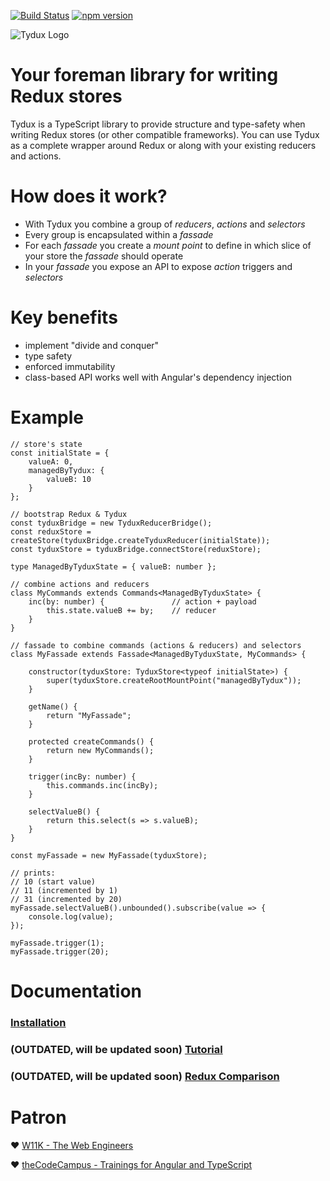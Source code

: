 
[![Build Status](https://travis-ci.org/w11k/Tydux.svg?branch=master)](https://travis-ci.org/w11k/Tydux)
[![npm version](https://badge.fury.io/js/%40w11k%2Ftydux.svg)](https://badge.fury.io/js/%40w11k%2Ftydux)

![Tydux Logo](https://raw.githubusercontent.com/w11k/Tydux/master/doc/tydux_logo.png)

# Your foreman library for writing Redux stores

Tydux is a TypeScript library to provide structure and type-safety when writing Redux stores (or other compatible frameworks). You can use Tydux as a complete wrapper around Redux or along with your existing reducers and actions.  

# How does it work?

- With Tydux you combine a group of *reducers*, *actions* and *selectors*
- Every group is encapsulated within a *fassade*
- For each *fassade* you create a *mount point* to define in which slice of your store the *fassade* should operate
- In your *fassade* you expose an API to expose *action* triggers and *selectors* 


# Key benefits

- implement "divide and conquer" 
- type safety 
- enforced immutability
- class-based API works well with Angular's dependency injection

# Example

	// store's state
    const initialState = {
        valueA: 0,
        managedByTydux: {
            valueB: 10
        }
    };

    // bootstrap Redux & Tydux
    const tyduxBridge = new TyduxReducerBridge();
    const reduxStore = createStore(tyduxBridge.createTyduxReducer(initialState));
    const tyduxStore = tyduxBridge.connectStore(reduxStore);

    type ManagedByTyduxState = { valueB: number };

    // combine actions and reducers
    class MyCommands extends Commands<ManagedByTyduxState> {
        inc(by: number) {               // action + payload
            this.state.valueB += by;    // reducer
        }
    }

    // fassade to combine commands (actions & reducers) and selectors
    class MyFassade extends Fassade<ManagedByTyduxState, MyCommands> {

        constructor(tyduxStore: TyduxStore<typeof initialState>) {
            super(tyduxStore.createRootMountPoint("managedByTydux"));
        }

        getName() {
            return "MyFassade";
        }

        protected createCommands() {
            return new MyCommands();
        }

        trigger(incBy: number) {
            this.commands.inc(incBy);
        }

        selectValueB() {
            return this.select(s => s.valueB);
        }
    }

    const myFassade = new MyFassade(tyduxStore);

    // prints:
    // 10 (start value)
    // 11 (incremented by 1)
    // 31 (incremented by 20)
    myFassade.selectValueB().unbounded().subscribe(value => {
        console.log(value);
    });

    myFassade.trigger(1);
	myFassade.trigger(20);

# Documentation

### [Installation](https://github.com/Tydux/Tydux/tree/master/doc/installation.md)
### (OUTDATED, will be updated soon) [Tutorial](https://github.com/Tydux/Tydux/tree/master/doc/tutorial.md)
### (OUTDATED, will be updated soon) [Redux Comparison](https://github.com/Tydux/Tydux/tree/master/doc/redux_comparison.md)


# Patron

❤️ [W11K - The Web Engineers](https://www.w11k.de/)

❤️ [theCodeCampus - Trainings for Angular and TypeScript](https://www.thecodecampus.de/)

